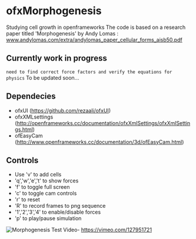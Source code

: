 # ofxMorphogenesis
Studying cell growth in openframeworks
The code is based on a research paper titled 'Morphogenesis' by Andy Lomas :
www.andylomas.com/extra/andylomas_paper_cellular_forms_aisb50.pdf

## Currently work in progress
`need to find correct force factors and verify the equations for physics`
To be updated soon...

## Dependecies
- ofxUI (https://github.com/rezaali/ofxUI) 
- ofxXMLsettings (http://openframeworks.cc/documentation/ofxXmlSettings/ofxXmlSettings.html)
- ofEasyCam (http://www.openframeworks.cc/documentation/3d/ofEasyCam.html)
 
## Controls 
- Use 'v' to add cells
- 'q','w','e','t' to show forces
- 'f' to toggle full screen
- 'c' to toggle cam controls
- 'r' to reset
- 'R' to record frames to png sequence
- '1','2','3','4' to enable/disable forces
- 'p' to play/pause simulation

![Morphogenesis](http://41.media.tumblr.com/c9c511811f0551b79991a7597a46f391/tumblr_nlk1hrxyxL1rssn8bo1_1280.jpg)
Test Video- 
https://vimeo.com/127951721
